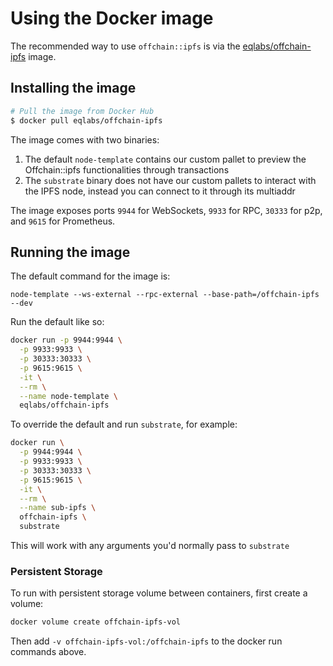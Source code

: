 # Using the Docker image

The recommended way to use `offchain::ipfs` is via the [eqlabs/offchain-ipfs] image.

[eqlabs/offchain-ipfs]: https://hub.docker.com/r/eqlabs/offchain-ipfs

## Installing the image

```bash
# Pull the image from Docker Hub
$ docker pull eqlabs/offchain-ipfs
```

The image comes with two binaries:

1. The default `node-template` contains our custom pallet to preview the Offchain::ipfs
functionalities through transactions
2. The `substrate` binary does not have our custom pallets to interact with the IPFS node,
instead you can connect to it through its multiaddr

The image exposes ports `9944` for WebSockets, `9933` for RPC, `30333` for p2p, and `9615` for
Prometheus.

## Running the image

The default command for the image is:

`node-template --ws-external --rpc-external --base-path=/offchain-ipfs --dev`

Run the default like so:

```bash
docker run -p 9944:9944 \
  -p 9933:9933 \
  -p 30333:30333 \
  -p 9615:9615 \
  -it \
  --rm \
  --name node-template \
  eqlabs/offchain-ipfs
```

To override the default and run `substrate`, for example:

```bash
docker run \
  -p 9944:9944 \
  -p 9933:9933 \
  -p 30333:30333 \
  -p 9615:9615 \
  -it \
  --rm \
  --name sub-ipfs \
  offchain-ipfs \
  substrate
```

This will work with any arguments you'd normally pass to `substrate`

### Persistent Storage

To run with persistent storage volume between containers, first create a volume:

```bash
docker volume create offchain-ipfs-vol
```

Then add `-v offchain-ipfs-vol:/offchain-ipfs` to the docker run commands above.
